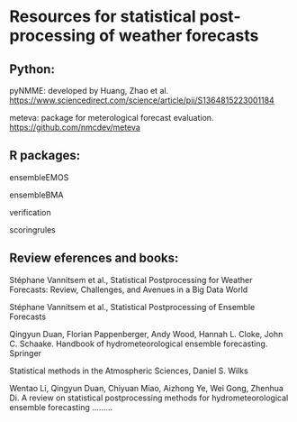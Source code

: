 # Resources for statistical post-processing of weather forecasts
## Python:
pyNMME: developed by Huang, Zhao et al. https://www.sciencedirect.com/science/article/pii/S1364815223001184

meteva: package for meterological forecast evaluation. https://github.com/nmcdev/meteva


## R packages:
ensembleEMOS

ensembleBMA

verification

scoringrules

## Review eferences and books:
Stéphane Vannitsem et al., Statistical Postprocessing for Weather Forecasts: Review, Challenges, and Avenues in a Big Data World

Stéphane Vannitsem et al., Statistical Postprocessing of Ensemble Forecasts 

Qingyun Duan, Florian Pappenberger, Andy Wood, Hannah L. Cloke, John C. Schaake. Handbook of hydrometeorological ensemble forecasting. Springer

Statistical methods in the Atmospheric Sciences, Daniel S. Wilks

Wentao Li, Qingyun Duan, Chiyuan Miao, Aizhong Ye, Wei Gong, Zhenhua Di. A review on statistical postprocessing methods for hydrometeorological ensemble forecasting
.........
